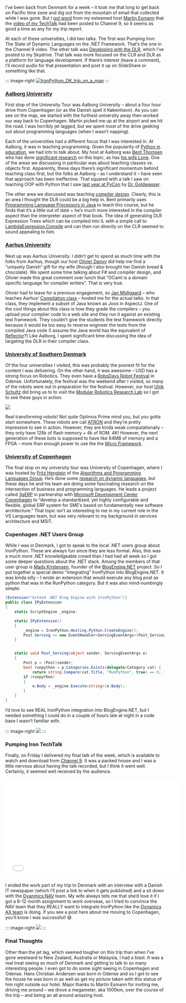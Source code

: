 I’ve been back from Denmark for a week – it took me that long to get
back on Pacific time zone and dig out from the mountain of email that
collected while I was gone. But I [got
word](http://twitter.com/martinesmann/status/4074900218) from my
esteemed host [Martin Esmann](http://twitter.com/martinesmann) that the
[video of my
TechTalk](http://channel9.msdn.com/posts/martinesmann/Pumping-Iron-Dynamic-Languages-on-NET/)
had been posted to Channel 9, so it seems as good a time as any for my
trip report.

At each of these universities, I did two talks. The first was Pumping
Iron: The State of Dynamic Languages on the .NET Framework. That’s the
one in the Channel 9 video. The other talk was [Developing with the
DLR](http://cid-0d9bc809858885a4.skydrive.live.com/self.aspx/DevHawk%20Content/Presentations/Developing%20on%20the%20DLR.pptx),
which I’ve posted to my Skydrive. That talk was more focused on the CLR
and DLR as a platform for language development. If there’s interest
(leave a comment), I’ll record audio for that presentation and post it
up on SlideShare or something like that.

::: image-right
[![](IronPython_DK_trip_on_a_map_thumb.png "IronPython_DK_trip_on_a_map")](IronPython_DK_trip_on_a_map_2.png)
:::

### [Aalborg University](http://en.aau.dk/)

First stop of the University Tour was Aalborg University – about a four
hour drive from Copenhagen (or as the Danish spell it København). As you
can see on the map, we started with the furthest university away then
worked our way back to Copenhagen. Martin picked me up at the airport
and we hit the road. I was horribly jet lagged, but we spent most of the
drive geeking out about programming languages (when I wasn’t napping).

Each of the universities had a different focus that I was interested in.
At Aalborg, it was in teaching programming. Given the popularity of
[Python in education](http://www.python.org/community/sigs/current/edu-sig/), we
had lots to talk about. My host at Aalborg was [Bent
Thomsen](http://www.cs.aau.dk/~bt/) who has done [significant
research](http://www.springerlink.com/content/u481122hk38w4j32/) on this
topic, as has [his wife
Lone](http://www.springerlink.com/content/2267261t17202k77/). One of the
areas we discussing in particular was about teaching classes vs. objects
first. Apparently, these days there’s significant momentum behind
teaching class first, but the folks at Aalborg – as I understand it –
have seen that approach has been ineffective. That squared with a talk I
saw on teaching OOP with Python that I saw [last year at
PyCon](http://us.pycon.org/2008/conference/talks/?search=Goldwasser) by
[Dr. Goldwasser](http://euler.slu.edu/~goldwasser/publications/).

The other area we discussed was teaching [compiler
design](https://intranet.cs.aau.dk/education/courses/2009/spo). Clearly,
this is an area I thought the DLR could be a big help in. Bent primarily
uses [Programming Language Processors in
Java](http://www.amazon.com/Programming-Language-Processors-Java-Interpreters/dp/0130257869)
to teach this course, but he finds that it’s a little out of date + he’s
much more interested in the compiler aspect than the interpreter aspect
of that book. The idea of generating DLR Expression Trees which can be
compiled into IL with a simple call to
[LambdaExpression.Compile](http://dlr.codeplex.com/SourceControl/changeset/view/27854#580545)
and can then run directly on the CLR seemed to sound appealing to him.

### [Aarhus University](http://www.au.dk/en)

Next up was Aarhus University. I didn’t get to spend as much time with
the folks from Aarhus, though our host [Olivier
Danvy](http://www.brics.dk/~danvy/) did help me find a “uniquely Danish”
gift for my wife (though I also brought her Danish bread & chocolate).
We spent some time talking about F\# and compiler design, and Olivier
made this great comment over lunch that “OCaml is a domain specific
language for compiler writers”. That is very true.

Olivier had to leave for a previous engagement, so [Jan
Midtgaard](http://www.brics.dk/~jmi/) – who teaches Aarhus’ [Compilation
class](https://www.daimi.au.dk/dOvs/) – hosted me for the actual talks.
In that class, they implement a subset of Java known as Joos in AspectJ.
One of the cool things about this class is how they grade the compilers
– you upload your complier code to a web site and they run it against an
existing test framework. They couldn’t give the students the test
framework directly because it would be too easy to reverse engineer the
tests from the compiled Java code (I assume the Java world has the
equivalent of [Reflector](http://www.red-gate.com/products/reflector/)?)
Like Aalborg, I spent significant time discussing the idea of targeting
the DLR in their compiler class.

### [University of Southern Denmark](http://www.sdu.dk/?sc_lang=en)

Of the four universities I visited, this was probably the poorest fit
for the content I was delivering. On the other hand, it was awesome –
USD has a strong focus on Robotics. They even have a [RoboDays Robot
Festival](http://www.robodays.com/activities/robodays-robot-festival-in-odense.aspx)
in Odense. Unfortunately, the festival was the weekend after I visited,
so many of the robots were out in preparation for the festival. However,
our host [Ulrik Schultz](http://www.mip.sdu.dk/people/Staff/ups.html)
did bring us to to visit the [Modular Robotics Research
Lab](http://modular.mmmi.sdu.dk/wiki/Main_Page) so I got to see these
guys in action:

[![](videod9804c33b78e.jpg)](http://www.youtube.com/watch?v=SYizuooEs7s)

Real transforming robots! Not quite Optimus Prime mind you, but you
gotta start somewhere. These robots are call
[ATRON](http://modular.mmmi.sdu.dk/wiki/ATRON) and they’re pretty
impressive to see in action. However, they are kinda weak
computationally – they only have 128k of flash memory + 4k of ROM. 4K!
However, the next generation of these bots is supposed to have like 64MB
of memory and a FPGA – more than enough power to use the the [Micro
Framework](http://www.microsoft.com/netmf).

### [University of Copenhagen](http://www.ku.dk/english/)

The final stop on my university tour was University of Copenhagen, where
I was hosted by [Fritz
Henglein](http://www.diku.dk/hjemmesider/ansatte/henglein/) of the
[Algorithms and Programming Languages
Group](http://www.diku.dk/Forskning/algorithmsandprogramminlanguages/).
He’s done some [research on dynamic
languages](http://www.diku.dk/hjemmesider/ansatte/henglein//publications//henglein94b.html),
but these days he and his team are doing some fascinating research on
the intersection of business and programming languages. He leads a
project called [3gERP](http://www.3gerp.org/) in partnership with
[Microsoft Development Center
Copenhagen](http://www.microsoft.com/danmark/mdcc/default.mspx) to
“develop a standardized, yet highly configurable and flexible, global
ERP system for SME’s based on fundamentally new software architecture.”
That topic isn’t as interesting to me in my current role in the VS
Languages team, but was very relevant to my background in services
architecture and MSIT.

### Copenhagen .NET Users Group

While I was in Denmark, I got to speak to the local .NET users group
about IronPython. These are always fun since they are less formal. Also,
this was a much more .NET knowledgeable crowd than I had had all week so
I got some deeper questions about the .NET stack. Among the members of
that user group is [Mads Kristensen](http://madskristensen.net/),
founder of the [BlogEngine.NET](http://www.dotnetblogengine.net/)
project. So I put together a special demo “integrating” IronPython into
BlogEngine.NET. It was kinda silly – I wrote an extension that would
execute any blog post as python that was in the RunPython category. But
it was also mind-numbingly simple:

``` csharp
[Extension("Extend .NET Blog Engine with IronPython")]
public class IPyExtension
{
    static ScriptEngine _engine;

    static IPyExtension()
    {
        _engine = IronPython.Hosting.Python.CreateEngine();
        Post.Serving += new EventHandler<ServingEventArgs>(Post_Serving);
    }


    static void Post_Serving(object sender, ServingEventArgs e)
    {
        Post p = (Post)sender;
        bool runpython = p.Categories.Exists(delegate(Category cat) {
            return string.Compare(cat.Title, "RunPython", true) == 0; });
        if (runpython)
        {
            e.Body = _engine.Execute<string>(e.Body);
        }
    }
}
```

I’d love to see REAL IronPython integration into BlogEngine.NET, but I
needed something I could do in a couple of hours late at night in a code
base I wasn’t familiar with.

::: image-right
[![](IMG_2297_thumb.jpg)](IMG_2297_2.jpg)
:::

### Pumping Iron TechTalk

Finally, on Friday I delivered my final talk of the week, which is
available to watch and download from [Channel
9](http://channel9.msdn.com/posts/martinesmann/Pumping-Iron-Dynamic-Languages-on-NET/).
It was a packed house and I was a little nervous about having the talk
recorded, but I think it went well. Certainly, it seemed well received
by the audience.

<iframe src="//channel9.msdn.com/Blogs/martinesmann/Pumping-Iron-Dynamic-Languages-on-NET/player?format=html5" width="560" height="315" allowFullScreen frameBorder="0"></iframe>

I ended the work part of my trip to Denmark with an interview with a
Danish IT newspaper (which I’ll post a link to when it gets published)
and a sit down with the
[Dyanmics:NAV](http://www.microsoft.com/dynamics/en/us/products/nav-overview.aspx)
team. My wife always tells me that she’d love it if I got a 6-12 month
assignment to work overseas, so I tried to convince the NAV team that
they REALLY want to integrate IronPython like the [Dynamics AX
team](http://www.langnetsymposium.com/2009/talks/13-RomanIvantsov-IronPythonMSDynamic.html)
is doing. If you see a post here about me moving to Copenhagen, you’ll
know I was successful!
:smile:

::: image-right
[![](IMG_2276_thumb.jpg)](IMG_2276_2.jpg)
:::

### Final Thoughts

Other than the jet lag, which seemed tougher on this trip than when I’ve gone
westward to New Zealand, Australia or Malaysia, I had a blast. It was a
real treat seeing so much of Denmark and getting to talk to so many
interesting people. I even got to do some sight seeing in Copenhagen and
Odense. Hans Christian Andersen was born in Odense and so I got to see
the house he was born in as well as get my picture taken with this
statue of him right outside our hotel. Major thanks to Martin Esmann for
inviting me, driving me around – we drove a megameter, aka 1000km, over
the course of the trip – and being an all around amazing host.
